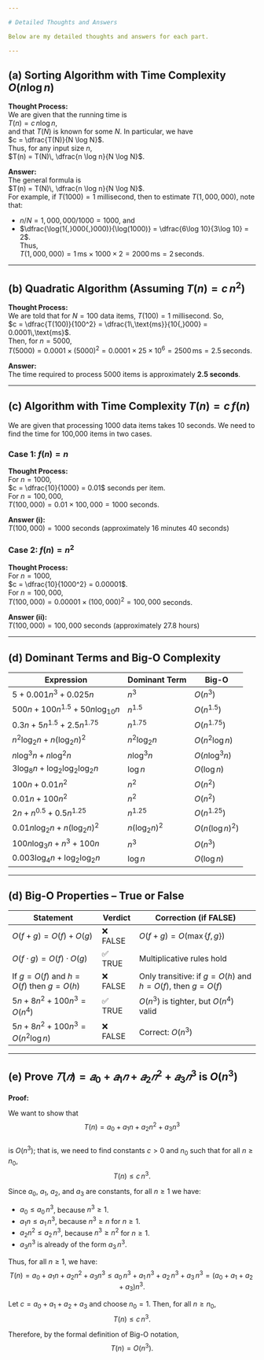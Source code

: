 ```yaml
---

# Detailed Thoughts and Answers

Below are my detailed thoughts and answers for each part.

---
```


## (a) Sorting Algorithm with Time Complexity $O(n \log n)$

**Thought Process:**  
We are given that the running time is  
$T(n) = c\, n \log n$,  
and that $T(N)$ is known for some $N$. In particular, we have  
$c = \dfrac{T(N)}{N \log N}$.  
Thus, for any input size $n$,  
$T(n) = T(N)\, \dfrac{n \log n}{N \log N}$.

**Answer:**  
The general formula is  
$T(n) = T(N)\, \dfrac{n \log n}{N \log N}$.  
For example, if $T(1000) = 1$ millisecond, then to estimate $T(1{,}000{,}000)$, note that:  
- $n/N = 1{,}000{,}000 / 1000 = 1000$, and  
- $\dfrac{\log(1{,}000{,}000)}{\log(1000)} = \dfrac{6\log 10}{3\log 10} = 2$.  
Thus,  
$T(1{,}000{,}000) = 1\,\text{ms} \times 1000 \times 2 = 2000\,\text{ms} = 2\,\text{seconds}$.

---

## (b) Quadratic Algorithm (Assuming $T(n) = c\, n^2$)

**Thought Process:**  
We are told that for $N = 100$ data items, $T(100) = 1$ millisecond. So,  
$c = \dfrac{T(100)}{100^2} = \dfrac{1\,\text{ms}}{10{,}000} = 0.0001\,\text{ms}$.  
Then, for $n = 5000$,  
$T(5000) = 0.0001 \times (5000)^2 = 0.0001 \times 25 \times 10^6 = 2500\,\text{ms} = 2.5\,\text{seconds}$.

**Answer:**  
The time required to process 5000 items is approximately **2.5 seconds**.

---

## (c) Algorithm with Time Complexity $T(n) = c\, f(n)$

We are given that processing 1000 data items takes 10 seconds. We need to find the time for 100,000 items in two cases.

### Case 1: $f(n) = n$

**Thought Process:**  
For $n = 1000$,  
$c = \dfrac{10}{1000} = 0.01$ seconds per item.  
For $n = 100{,}000$,  
$T(100{,}000) = 0.01 \times 100{,}000 = 1000$ seconds.

**Answer (i):**  
$T(100{,}000) = 1000$ seconds (approximately 16 minutes 40 seconds)

### Case 2: $f(n) = n^2$

**Thought Process:**  
For $n = 1000$,  
$c = \dfrac{10}{1000^2} = 0.00001$.  
For $n = 100{,}000$,  
$T(100{,}000) = 0.00001 \times (100{,}000)^2 = 100{,}000$ seconds.

**Answer (ii):**  
$T(100{,}000) = 100{,}000$ seconds (approximately 27.8 hours)

---

## (d) Dominant Terms and Big-O Complexity

| Expression | Dominant Term | Big-O |
|-----------|----------------|--------|
| $5 + 0.001n^3 + 0.025n$ | $n^3$ | $O(n^3)$ |
| $500n + 100n^{1.5} + 50n\log_{10} n$ | $n^{1.5}$ | $O(n^{1.5})$ |
| $0.3n + 5n^{1.5} + 2.5 n^{1.75}$ | $n^{1.75}$ | $O(n^{1.75})$ |
| $n^2\log_2 n + n(\log_2 n)^2$ | $n^2\log_2 n$ | $O(n^2 \log n)$ |
| $n\log^3 n + n\log^2 n$ | $n\log^3 n$ | $O(n \log^3 n)$ |
| $3\log_8 n + \log_2 \log_2 \log_2 n$ | $\log n$ | $O(\log n)$ |
| $100n + 0.01n^2$ | $n^2$ | $O(n^2)$ |
| $0.01n + 100n^2$ | $n^2$ | $O(n^2)$ |
| $2n + n^{0.5} + 0.5n^{1.25}$ | $n^{1.25}$ | $O(n^{1.25})$ |
| $0.01n \log_2 n + n(\log_2 n)^2$ | $n(\log_2 n)^2$ | $O(n (\log n)^2)$ |
| $100n \log_3 n + n^3 + 100n$ | $n^3$ | $O(n^3)$ |
| $0.003 \log_4 n + \log_2 \log_2 n$ | $\log n$ | $O(\log n)$ |

---

## (d) Big-O Properties – True or False

| Statement | Verdict | Correction (if FALSE) |
|----------|---------|------------------------|
| $O(f + g) = O(f) + O(g)$ | ❌ FALSE | $O(f+g) = O(\max\{f, g\})$ |
| $O(f \cdot g) = O(f) \cdot O(g)$ | ✅ TRUE | Multiplicative rules hold |
| If $g = O(f)$ and $h = O(f)$ then $g = O(h)$ | ❌ FALSE | Only transitive: if $g=O(h)$ and $h=O(f)$, then $g=O(f)$ |
| $5n + 8n^2 + 100n^3 = O(n^4)$ | ✅ TRUE | $O(n^3)$ is tighter, but $O(n^4)$ valid |
| $5n + 8n^2 + 100n^3 = O(n^2 \log n)$ | ❌ FALSE | Correct: $O(n^3)$ |

---

## (e) Prove $𝑇(𝑛) = 𝑎_0 + 𝑎_1𝑛 + 𝑎_2𝑛^2 + 𝑎_3𝑛^3$ is $O(n^3)$

**Proof:**

We want to show that\
$$
T(n)= a_0 + a_1n + a_2n^2 + a_3n^3
$$  
is $O(n^3)$; that is, we need to find constants $c > 0$ and $n_0$ such that for all $n \ge n_0$,\
$$
T(n) \le c\, n^3.
$$

Since $a_0$, $a_1$, $a_2$, and $a_3$ are constants, for all $n \ge 1$ we have:
- $a_0 \le a_0\,n^3$, because $n^3 \ge 1$.
- $a_1n \le a_1\,n^3$, because $n^3 \ge n$ for $n\ge1$.
- $a_2n^2 \le a_2\,n^3$, because $n^3 \ge n^2$ for $n\ge1$.
- $a_3n^3$ is already of the form $a_3\,n^3$.

Thus, for all $n\ge1$, we have:\
$$
T(n) = a_0 + a_1n + a_2n^2 + a_3n^3 \le a_0\,n^3 + a_1\,n^3 + a_2\,n^3 + a_3\,n^3 = (a_0 + a_1 + a_2 + a_3)n^3.
$$

Let $c = a_0 + a_1 + a_2 + a_3$ and choose $n_0 = 1$. Then, for all $n \ge n_0$,\
$$
T(n) \le c\, n^3.
$$

Therefore, by the formal definition of Big-O notation,\
$$
T(n)= O(n^3).
$$